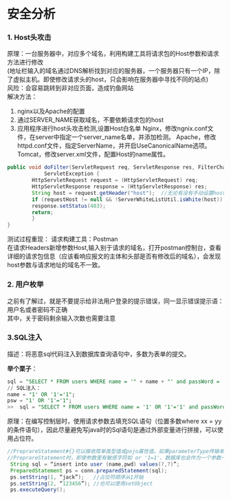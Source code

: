 # 安全分析

### 1. Host头攻击
原理：一台服务器中，对应多个域名，利用构建工具将请求包的Host参数和请求方法进行修改  
(地址栏输入的域名通过DNS解析找到对应的服务器，一个服务器只有一个IP，除了虚拟主机。即使修改请求头的host，只会影响在服务器中寻找不同的站点)  
风险：会容易跳转到非对应页面，造成钓鱼网站  
解决方法：
1. nginx以及Apache的配置
2. 通过SERVER_NAME获取域名，不要依赖请求包的host
3. 应用程序进行host头攻击检测,设置Host白名单
Nginx，修改ngnix.conf文件，在server中指定一个server_name名单，并添加检测。
Apache，修改httpd.conf文件，指定ServerName，并开启UseCanonicalName选项。
Tomcat，修改server.xml文件，配置Host的name属性。

```java
public void doFilter(ServletRequest req, ServletResponse res, FilterChain chain) throws IOException,
			ServletException {
		HttpServletRequest request = (HttpServletRequest) req;
		HttpServletResponse response = (HttpServletResponse) res;
		String host = request.getHeader("host");  //无论有没有手动设置host,request.getHeader("host")不会等于null
		if (requestHost != null && !ServerWhiteListUtil.isWhite(host)) {
		response.setStatus(403);
		return;
		}
}
```
测试过程重现：
请求构建工具：Postman  
在请求Headers新增参数Host,输入别于请求的域名，打开postman控制台，查看详细的请求包信息（应该看响应报文的主体和头部是否有修改后的域名），会发现host参数与请求地址的域名不一致。

### 2. 用户枚举
之前有了解过，就是不要提示给非法用户登录的提示错误，同一显示错误提示语：用户名或者密码不正确  
其中，关于密码剩余输入次数也需要注意

### 3.SQL注入
描述：将恶意sql代码注入到数据库查询语句中，多数为表单的提交。  
  
<b>举个栗子</b>：
```SQL
sql = "SELECT * FROM users WHERE name = '" + name + "' and passWord = '"+ psw +"';"
// SQL注入：
name = "1' OR '1'='1";
psw = "1' OR '1'='1";
>>  sql = "SELECT * FROM users WHERE name = '1' OR '1'='1' and passWord = '1' OR '1'='1';"  //执行是为true就可以强行登陆
```
原理：在编写控制层时，使用请求参数去填充SQL语句（位置多数where xx = yy的条件语句），因此尽量避免写java时的Sql语句是通过外部变量进行拼接，可以使用占位符。
```java
//PreprareStatement#{}可以接收简单类型值或pojo属性值。如果parameterType传输单个简单类型值，#{}括号中可以是value或其它名称。
//PreprareStatement时，即使参数里有敏感字符如 or '1=1'、数据库也会作为一个参数一个字段的属性值，而不是sql语句
 String sql = “insert into user (name,pwd) values(?,?)”;  
 PreparedStatement ps = conn.preparedStatement(sql);  
 ps.setString(1, “jack”);   //占位符顺序从1开始
 ps.setString(2, “123456”); //也可以使用setObject
 ps.executeQuery();
```
